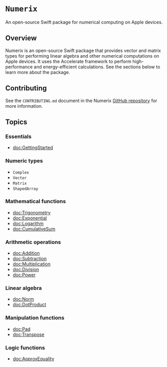 # ``Numerix``

An open-source Swift package for numerical computing on Apple devices.

## Overview

Numerix is an open-source Swift package that provides vector and matrix types for performing linear algebra and other numerical computations on Apple devices. It uses the Accelerate framework to perform high-performance and energy-efficient calculations. See the sections below to learn more about the package.

## Contributing

See the `CONTRIBUTING.md` document in the Numerix [GitHub repository](https://github.com/wigging/numerix) for more information.

## Topics

### Essentials

- <doc:GettingStarted>

### Numeric types

- ``Complex``
- ``Vector``
- ``Matrix``
- ``ShapedArray``

### Mathematical functions

- <doc:Trigonometry>
- <doc:Exponential>
- <doc:Logarithm>
- <doc:CumulativeSum>

### Arithmetic operations

- <doc:Addition>
- <doc:Subtraction>
- <doc:Multiplication>
- <doc:Division>
- <doc:Power>

### Linear algebra

- <doc:Norm>
- <doc:DotProduct>

### Manipulation functions

- <doc:Pad>
- <doc:Transpose>

### Logic functions

- <doc:ApproxEquality>
